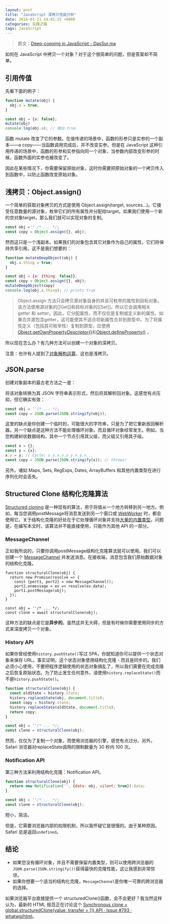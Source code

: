 ```yaml
---
layout: post
title: "JavaScript 深拷贝性能分析"
date: 2018-01-21 14:41:15 +0800
categories: 实践之路
tags: JavaScript
---
```


> 原文：[Deep-copying in JavaScript - DasSur.ma](https://dassur.ma/things/deep-copy/)

如何在 JavaScript 中拷贝一个对象？对于这个很简单的问题，但是答案却不简单。<!-- more -->

## 引用传值

先看下面的例子：

```js
function mutate(obj) {
  obj.a = true;
}

const obj = {a: false};
mutate(obj)
console.log(obj.a); // 输出 true
```

函数 mutate 改变了它的参数。在值传递的场景中，函数的形参只是实参的一个副本——a copy——当函数调用完成后，并不改变实参。但是在 JavaScript 这种引用传递的场景中，函数的形参和实参指向同一个对象，当参数内部改变形参的时候，函数外面的实参也被改变了。

因此在某些情况下，你需要保留原始对象，这时你需要把原始对象的一个拷贝传入到函数中，以防止函数改变原始对象。

## 浅拷贝：Object.assign()

一个简单的获取对象拷贝的方式是使用 Object.assign(target, sources...)。它接受任意数量的源对象，枚举它们的所有属性并分配给target。如果我们使用一个新的空对象target，那么我们就可以实现对象的复制。

```js
const obj ='' /* ... */;
const copy = Object.assign({}, obj); 
```

然而这只是一个浅副本。如果我们的对象包含其它对象作为自己的属性，它们将保持共享引用，这不是我们想要的：

```js
function mutateDeepObject(obj) {
  obj.a.thing = true;
}

const obj = {a: {thing: false}};
const copy = Object.assign({}, obj);
mutateDeepObject(copy)
console.log(obj.a.thing); // prints true 
```

> Object.assign 方法只会拷贝源对象自身的并且可枚举的属性到目标对象。该方法使用源对象的[[Get]]和目标对象的[[Set]]，所以它会调用相关 getter 和 setter。因此，它分配属性，而不仅仅是复制或定义新的属性。如果合并源包含getter，这可能使其不适合将新属性合并到原型中。为了将属性定义（包括其可枚举性）复制到原型，应使用[Object.getOwnPropertyDescriptor()](https://link.funteas.com?target=http%3A%2F%2Flink.zhihu.com%2F%3Ftarget%3Dhttps%253A%2F%2Fdeveloper.mozilla.org%2Fzh-CN%2Fdocs%2FWeb%2FJavaScript%2FReference%2FGlobal_Objects%2FObject%2FgetOwnPropertyDescriptor)和[Object.defineProperty()](https://link.funteas.com?target=http%3A%2F%2Flink.zhihu.com%2F%3Ftarget%3Dhttps%253A%2F%2Fdeveloper.mozilla.org%2Fzh-CN%2Fdocs%2FWeb%2FJavaScript%2FReference%2FGlobal_Objects%2FObject%2FdefineProperty) 。

所以现在怎么办？有几种方法可以创建一个对象的深拷贝。

注意：也许有人提到了[对象解构运算](https://developer.mozilla.org/en-US/docs/Web/JavaScript/Reference/Operators/Spread_operator)，这也是浅拷贝。

## JSON.parse

创建对象副本的最古老方法之一是：

将该对象转换为其 JSON 字符串表示形式，然后将其解析回对象。这感觉有点压抑，但它确实有效：

```js
const obj = ''/* ... */;
const copy = JSON.parse(JSON.stringify(obj));
```

这里的缺点是你创建一个临时的，可能很大的字符串，只是为了把它重新放回解析器。另一个缺点是这种方法不能处理循环对象。而且循环对象经常发生。例如，当您构建树状数据结构，其中一个节点引用其父级，而父级又引用其子级。

```js
const x = {};
const y = {x};
x.y = y; // Cycle: x.y.x.y.x.y.x.y.x...
const copy = JSON.parse(JSON.stringify(x)); // throws!
```

另外，诸如 Maps, Sets, RegExps, Dates, ArrayBuffers 和其他内置类型在进行序列化时会丢失。

## Structured Clone 结构化克隆算法

[Structured cloning](https://html.spec.whatwg.org/multipage/structured-data.html#structuredserializeinternal) 是一种现有的算法，用于将值从一个地方转移到另一地方。例如，每当您调用postMessage将消息发送到另一个窗口或 [WebWorker](https://developer.mozilla.org/en-US/docs/Web/API/Web_Workers_API/Using_web_workers) 时，都会使用它。关于结构化克隆的好处在于它处理循环对象并支持[大量的内置类型](https://developer.mozilla.org/en-US/docs/Web/API/Web_Workers_API/Structured_clone_algorithm#Supported_types)。问题是，在编写本文时，该算法并不能直接使用，只能作为其他 API 的一部分。

### MessageChannel

正如我所说的，只要你调用postMessage结构化克隆算法就可以使用。我们可以创建一个 [MessageChannel](https://developer.mozilla.org/en-US/docs/Web/API/MessageChannel/MessageChannel) 并发送消息。在接收端，消息包含我们原始数据对象的结构化克隆。

```JS
function structuralClone(obj) {
  return new Promise(resolve => {
    const {port1, port2} = new MessageChannel();
    port2.onmessage = ev => resolve(ev.data);
    port1.postMessage(obj);
  });
}

const obj = ''/* ... */;
const clone = await structuralClone(obj);
```

这种方法的缺点是它是**异步的**。虽然这并无大碍，但是有时候你需要使用同步的方式来深度拷贝一个对象。

### History API

如果你曾经使用`history.pushState()`写过 SPA，你就知道你可以提供一个状态对象来保存 URL。事实证明，这个状态对象使用结构化克隆 - 而且是同步的。我们必须小心使用，不要把程序逻辑使用的状态对象搞乱了，所以我们需要在完成克隆之后恢复原始状态。为了防止发生任何意外，请使用`history.replaceState()`而不是`history.pushState()`。

```js
function structuralClone(obj) {
  const oldState = history.state;
  history.replaceState(obj, document.title);
  const copy = history.state;
  history.replaceState(oldState, document.title);
  return copy;
}

const obj = ''/* ... */;
const clone = structuralClone(obj); 
```

然而，仅仅为了复制一个对象，而使用浏览器的引擎，感觉有点过分。另外，Safari 浏览器对replaceState调用的限制数量为 30 秒内 100 次。

### Notification API

第三种方法来利用结构化克隆：Notification API。

```js
function structuralClone(obj) {
  return new Notification('', {data: obj, silent: true}).data;
}

const obj = ''/* ... */;
const clone = structuralClone(obj);
```

短小，简洁。

但是，它需要浏览器内部的权限机制，所以我怀疑它是很慢的。由于某种原因，Safari 总是返回`undefined`。

## 结论

+ 如果您没有循环对象，并且不需要保留内置类型，则可以使用跨浏览器的`JSON.parse(JSON.stringify())`获得最快的克隆性能，这让我感到非常惊讶。
+ 如果你想要一个适当的结构化克隆，`MessageChannel`是你唯一可靠的跨浏览器的选择。

如果浏览器平台直接提供一个 structuredClone()函数，会不会更好？我当然这样认为，最新的 HTML 规范正在讨论这个 [Synchronous clone = global.structuredClone(value, transfer = []) API · Issue #793 · whatwg/html](https://github.com/whatwg/html/issues/793)。